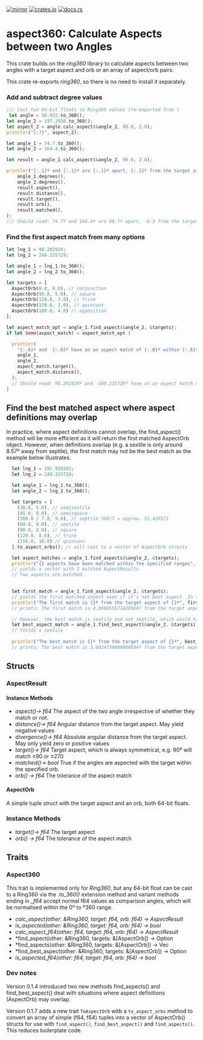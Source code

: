 [![mirror](https://img.shields.io/badge/mirror-github-blue)](https://github.com/neilg63/aspect360)
[![crates.io](https://img.shields.io/crates/v/aspect360.svg)](https://crates.io/crates/aspect360)
[![docs.rs](https://docs.rs/aspect360/badge.svg)](https://docs.rs/aspect360)

# aspect360: Calculate Aspects between two Angles

This crate builds on the *ring360* library to calculate aspects between two angles with a target aspect and orb or an array of aspect/orb pairs.

This crate re-exports *ring360*, so there is no need to install it separately.

### Add and subtract degree values
```rust
/// Cast two 64-bit floats to Ring360 values (re-exported from )
 let angle = 98.922.to_360();
let angle_2 = 197.2938.to_360();
let aspect_2 = angle.calc_aspect(&angle_2, 90.0, 2.0);
println!("{:?}", aspect_2);

let angle_1 = 74.7.to_360(); 
let angle_2 = 164.4.to_360();

let result = angle_1.calc_aspect(&angle_2, 90.0, 2.0);

println!("{:.1}º and {:.1}º are {:.1}º apart, {:.1}º from the target aspect of {:.1}º with an orb of {:.1}. Matched: {}",
    angle_1.degrees(),
    angle_2.degrees(),
    result.aspect(),
    result.distance(),
    result.target(),
    result.orb(),
    result.matched(),
);
/// Should read: 74.7º and 164.4º are 89.7º apart, -0.3 from the target aspect of 90.0º with an orb of 2.0. Match: true
```

### Find the first aspect match from many options
```rust
let lng_1 = 98.202928;
let lng_2 = 249.325729;

let angle_1 = lng_1.to_360();
let angle_2 = lng_2.to_360();

let targets = [
  AspectOrb(0.0, 8.0), // conjunction
  AspectOrb(90.0, 5.0), // square
  AspectOrb(120.0, 3.0), // trine
  AspectOrb(150.0, 2.0), // quincunx
  AspectOrb(180.0, 4.0) // opposition
];

let aspect_match_opt = angle_1.find_aspect(&angle_2, &targets);
if let Some(aspect_match) = aspect_match_opt {

  println!(
    "{:.6}º and  {:.6}º have an an aspect match of {:.0}º within {:.6}º",
    angle_1,
    angle_2,
    aspect_match.target(),
    aspect_match.distance(),
  );
  // Should read: 98.202928º and  249.325729º have an an aspect match of 150º within 1.122801º
}
```

## Find the best matched aspect where aspect definitions may overlap
In practice, where aspect definitions cannot overlap, the find_aspect() method will be more efficient as it will return the first matched AspectOrb object.
However, when definitions overlap (e.g. a sextile is only around 8.57º away from septile), the first match may not be the best match as the example below illustrates.
```rust
  let lng_1 = 192.928202;
  let lng_2 = 249.325729;

  let angle_1 = lng_1.to_360();
  let angle_2 = lng_2.to_360();

  let targets = [
    (30.0, 5.0), // semisextile
    (45.0, 8.0), // semisquare
    (360.0 / 7.0, 9.0), // septile 360/7 = approx. 51.428571
    (60.0, 8.0), // sextile
    (90.0, 8.0), // square
    (120.0, 8.0), // trine
    (150.0, 10.0) // quincunx
  ].to_aspect_orbs(); // will cast to a vector of AspectOrb structs

  let aspect_matches = angle_1.find_aspects(&angle_2, &targets);
  println!("{} aspects have been matched within the specified ranges", aspect_matches.len());
  // yields a vector with 2 matched AspectResults 
  // Two aspects are matched.
  

  let first_match = angle_1.find_aspect(&angle_2, &targets);
  // yields the first matched aspect even if it's not best aspect. In this case a septile with a wide orb of 9.0
  println!("The first match is {}º from the target aspect of {}º", first_match.unwrap().divergence(), first_match.unwrap().target());
  // prints: The first match is 4.968955571428566º from the target aspect of 51.42857142857143º

  // However, the best match is sextile and not septile, which would have been matched first
  let best_aspect_match = angle_1.find_best_aspect(&angle_2, &targets);
  // Yields a sextile
  
  println!("The best match is {}º from the target aspect of {}º", best_aspect_match.unwrap().divergence(), best_aspect_match.unwrap().target());
  // prints: The best match is 3.6024730000000034º from the target aspect of 60º
```

## Structs
### AspectResult

#### Instance Methods

- *aspect()-> f64*  The aspect of the two angle irrespective of whether they match or not.
- *distance()-> f64*  Angular distance from the target aspect. May yield negative values
- *divergence()-> f64*  Absolute angular distance from the target aspect. May only yield zero or positive values
- *target()-> f64*  Target aspect, which is always symmetrical, e.g. 90º will match ±90 or ±270
- *matched()-> bool*  True if the angles are aspected with the target within the specified orb.
- *orb() -> f64* The tolerance of the aspect match

#### AspectOrb

A simple tuple struct with the target aspect and an orb, both 64-bit floats.

### Instance Methods

- *target()-> f64*  The target aspect
- *orb() -> f64* The tolerance of the aspect match

## Traits

### Aspect360

This trait is implemented only for *Ring360*, but any 64-bit float can be cast to a Ring360 via the *.to_360()* extension method and variant methods ending in *_f64* accept normal f64 values as comparison angles, which will be normalised within the 0º to º360 range.

- *calc_aspect(other: &Ring360, target: f64, orb: f64) -> AspectResult*
- *is_aspected(other: &Ring360, target: f64, orb: f64) -> bool* 
- *calc_aspect_f64(other: f64, target: f64, orb: f64) -> AspectResult*
- *find_aspect(other: &Ring360, targets: &[AspectOrb]) -> Option<AspectResult> 
- *find_aspects(other: &Ring360, targets: &[AspectOrb]) -> Vec<AspectResult> 
- *find_best_aspect(other: &Ring360, targets: &[AspectOrb]) -> Option<AspectResult> 
- *is_aspected_f64(other: f64, target: f64, orb: f64) -> bool* 

### Dev notes

Version 0.1.4 introduced two new methods find_aspects() and find_best_aspect() deal with situations where aspect definitions (AspectOrb) may overlap.

Version 0.1.7 adds a new trait ```ToAspectOrb``` witb a ```to_aspect_orbs``` method to convert an array of simple (f64, f64) tuples into a vector of AspectOrb() structs for use with ```find_aspect()```, ```find_best_aspect()``` and ```find_aspects()```. This reduces boilerplate code.